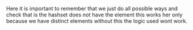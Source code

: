 Here it is important to remember that we just do all possible ways and check that is the hashset does not have the element this works her only because we have distinct elements without this the logic used wont work.